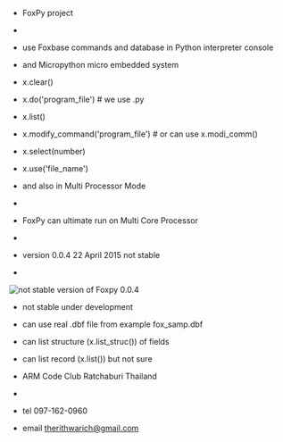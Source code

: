 - FoxPy project
- 
- use Foxbase commands and database in Python interpreter console 
- and Micropython micro embedded system
- x.clear()
- x.do('program_file') # we use .py 
- x.list()
- x.modify_command('program_file') # or can use x.modi_comm()
- x.select(number)
- x.use('file_name')

- and also in Multi Processor Mode
- 
- FoxPy can ultimate run on Multi Core Processor
-
- version 0.0.4 22 April 2015 not stable
- 
![not stable version of Foxpy 0.0.4](https://lh3.googleusercontent.com/-uFVkEF8fmps/VTcqFgKIQRI/AAAAAAAAAKI/jUXzZMQSlZY/w346-h192/fox1.jpg "FoxPy 0.0.4")
- not stable under development
- can use real .dbf file from example fox_samp.dbf
- can list structure (x.list_struc()) of fields
- can list record (x.list()) but not sure

- ARM Code Club Ratchaburi Thailand
- 
- tel 097-162-0960
- email therithwarich@gmail.com
